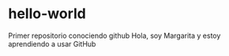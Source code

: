 # hello-world
Primer repositorio conociendo github
Hola, soy Margarita
y estoy aprendiendo a usar GitHub
